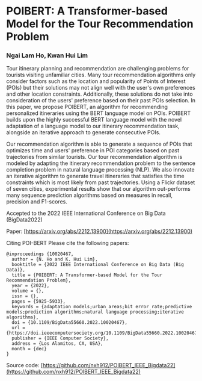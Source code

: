 # POIBERT: A Transformer-based Model for the Tour Recommendation Problem
### Ngai Lam Ho, Kwan Hui Lim
<!-- Google tag (gtag.js) -->
<script async src="https://www.googletagmanager.com/gtag/js?id=G-BV7ZH9EX4G"></script>
<script>
  window.dataLayer = window.dataLayer || [];
  function gtag(){dataLayer.push(arguments);}
  gtag('js', new Date());
  gtag('config', 'G-BV7ZH9EX4G');
</script>

Tour itinerary planning and recommendation are challenging problems for tourists visiting unfamiliar cities. Many tour recommendation algorithms only consider factors such as the location and popularity of Points of Interest (POIs) but their solutions may not align well with the user's own preferences and other location constraints. Additionally, these solutions do not take into consideration of the users' preference based on their past POIs selection. In this paper, we propose POIBERT, an algorithm for recommending personalized itineraries using the BERT language model on POIs. POIBERT builds upon the highly successful BERT language model with the novel adaptation of a language model to our itinerary recommendation task, alongside an iterative approach to generate consecutive POIs.

Our recommendation algorithm is able to generate a sequence of POIs that optimizes time and users' preference in POI categories based on past trajectories from similar tourists. Our tour recommendation algorithm is modeled by adapting the itinerary recommendation problem to the sentence completion problem in natural language processing (NLP). We also innovate an iterative algorithm to generate travel itineraries that satisfies the time constraints which is most likely from past trajectories. Using a Flickr dataset of seven cities, experimental results show that our algorithm out-performs many sequence prediction algorithms based on measures in recall, precision and F1-scores.

Accepted to the 2022 IEEE International Conference on Big Data (BigData2022)

Paper: [https://arxiv.org/abs/2212.13900](https://arxiv.org/abs/2212.13900)

Citing POI-BERT
Please cite the following papers:
```
@inproceedings {10020467,
  author = {N. Ho and K. Hui Lim},
  booktitle = {2022 IEEE International Conference on Big Data (Big Data)},
  title = {POIBERT: A Transformer-based Model for the Tour Recommendation Problem},
  year = {2022},
  volume = {},
  issn = {},
  pages = {5925-5933},
  keywords = {adaptation models;urban areas;bit error rate;predictive models;prediction algorithms;natural language processing;iterative algorithms},
  doi = {10.1109/BigData55660.2022.10020467},
  url = {https://doi.ieeecomputersociety.org/10.1109/BigData55660.2022.10020467},
  publisher = {IEEE Computer Society},
  address = {Los Alamitos, CA, USA},
  month = {dec}
}
```

Source code: [https://github.com/nxh912/POIBERT_IEEE_Bigdata22](https://github.com/nxh912/POIBERT_IEEE_Bigdata22)
